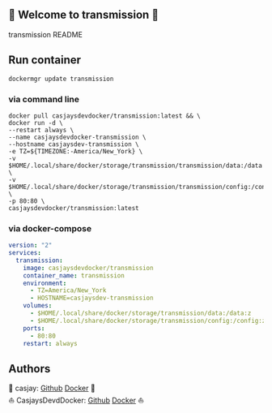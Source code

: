 ## 👋 Welcome to transmission 🚀  

transmission README  
  
  
## Run container

```shell
dockermgr update transmission
```

### via command line

```shell
docker pull casjaysdevdocker/transmission:latest && \
docker run -d \
--restart always \
--name casjaysdevdocker-transmission \
--hostname casjaysdev-transmission \
-e TZ=${TIMEZONE:-America/New_York} \
-v $HOME/.local/share/docker/storage/transmission/transmission/data:/data \
-v $HOME/.local/share/docker/storage/transmission/transmission/config:/config \
-p 80:80 \
casjaysdevdocker/transmission:latest
```

### via docker-compose

```yaml
version: "2"
services:
  transmission:
    image: casjaysdevdocker/transmission
    container_name: transmission
    environment:
      - TZ=America/New_York
      - HOSTNAME=casjaysdev-transmission
    volumes:
      - $HOME/.local/share/docker/storage/transmission/data:/data:z
      - $HOME/.local/share/docker/storage/transmission/config:/config:z
    ports:
      - 80:80
    restart: always
```

## Authors  

🤖 casjay: [Github](https://github.com/casjay) [Docker](https://hub.docker.com/r/casjay) 🤖  
⛵ CasjaysDevdDocker: [Github](https://github.com/casjaysdev) [Docker](https://hub.docker.com/r/casjaysdevdocker) ⛵  
